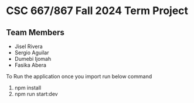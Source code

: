 # CSC 667/867 Fall 2024 Term Project
## Team Members
- Jisel Rivera
- Sergio Aguilar
- Dumebi Ijomah
- Fasika Abera

To Run the application once you import run below command 
1. npm install
2. npm run start:dev

